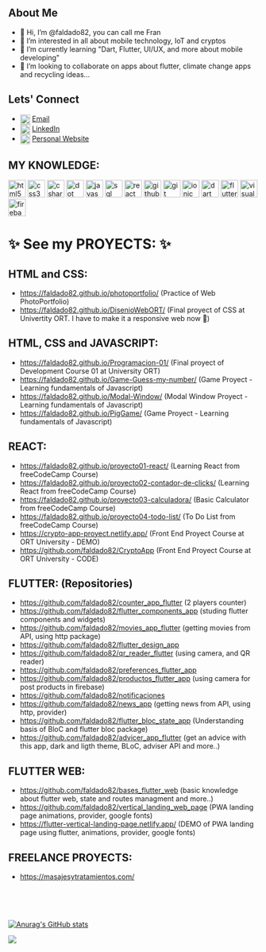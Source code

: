 ## About Me
- 👋 Hi, I’m @faldado82, you can call me Fran
- 👀 I’m interested in all about mobile technology, IoT and cryptos
- 🌱 I’m currently learning "Dart, Flutter, UI/UX, and more about mobile developing"
- 💞️ I’m looking to collaborate on apps about flutter, climate change apps and recycling ideas...

## Lets' Connect
- <img align="center" src="https://upload.wikimedia.org/wikipedia/commons/7/7e/Gmail_icon_%282020%29.svg" alt="email" height="20" width="20" /> [Email](faldado82@gmail.com) 
- <img align="center" src="https://cdn.jsdelivr.net/gh/devicons/devicon/icons/linkedin/linkedin-original.svg" alt="me in linkedin" height="20" width="20" /> [LinkedIn](https://bit.ly/3nMzo75)  
- <img align="center" src="https://www.citypng.com/public/uploads/preview/web-page-internet-network-white-icon-transparent-background-11640343808lclci4cgx8.png" height="20" width="20"/> [Personal Website](https://faldado82.github.io/react-portfolio/)

## MY KNOWLEDGE:
 <p>
 <img src="https://cdn.jsdelivr.net/gh/devicons/devicon/icons/html5/html5-original.svg" alt="html5" height="35" width="35" /> 
 <img src="https://cdn.jsdelivr.net/gh/devicons/devicon/icons/css3/css3-original.svg" alt="css3" height="35" width="35"/>
 <img src="https://cdn.jsdelivr.net/gh/devicons/devicon/icons/csharp/csharp-original.svg" alt="csharp" height="35" width="35"/>         
 <img src="https://cdn.jsdelivr.net/gh/devicons/devicon/icons/dotnetcore/dotnetcore-original.svg" alt="dot net core" height="35" width="35"/>
 <img src="https://cdn.jsdelivr.net/gh/devicons/devicon/icons/javascript/javascript-original.svg" alt="javascript" height="35" width="35"/>
 <img src="https://cdn.jsdelivr.net/gh/devicons/devicon/icons/microsoftsqlserver/microsoftsqlserver-plain-wordmark.svg" alt="sql server" height="35" width="35"/>
 <img src="https://cdn.jsdelivr.net/gh/devicons/devicon/icons/react/react-original-wordmark.svg" alt="react" height="35" width="35"/>
 <img src="https://cdn.jsdelivr.net/gh/devicons/devicon/icons/github/github-original-wordmark.svg" alt="github" height="35" width="35"/>
 <img src="https://cdn.jsdelivr.net/gh/devicons/devicon/icons/git/git-plain-wordmark.svg" alt="git" height="35" width="35"/>
 <img src="https://cdn.jsdelivr.net/gh/devicons/devicon/icons/ionic/ionic-original-wordmark.svg" alt="ionic" height="35" width="35" />
 <img src="https://cdn.jsdelivr.net/gh/devicons/devicon/icons/dart/dart-original.svg" alt="dart" height="35" width="35" />
 <img src="https://cdn.jsdelivr.net/gh/devicons/devicon/icons/flutter/flutter-original.svg" alt="flutter" height="35" width="35" />
 <img src="https://cdn.jsdelivr.net/gh/devicons/devicon/icons/vscode/vscode-original-wordmark.svg" alt="visual studio code" height="35" width="35"  />
 <img src="https://cdn.jsdelivr.net/gh/devicons/devicon/icons/firebase/firebase-plain-wordmark.svg" alt="firebase" height="35" width="35"  />
          
          
          
          
          
                          
          
          
          
          
          
 </p>

# ✨ See my PROYECTS: ✨

## HTML and CSS:
- https://faldado82.github.io/photoportfolio/ (Practice of Web PhotoPortfolio)
- https://faldado82.github.io/DisenioWebORT/ (Final proyect of CSS at Univertity ORT. I have to make it a responsive web now 👀)

## HTML, CSS and JAVASCRIPT:

- https://faldado82.github.io/Programacion-01/ (Final proyect of Development Course 01 at University ORT)
- https://faldado82.github.io/Game-Guess-my-number/ (Game Proyect - Learning fundamentals of Javascript) 
- https://faldado82.github.io/Modal-Window/ (Modal Window Proyect - Learning fundamentals of Javascript)
- https://faldado82.github.io/PigGame/ (Game Proyect - Learning fundamentals of Javascript)

## REACT:
- https://faldado82.github.io/proyecto01-react/  (Learning React from freeCodeCamp Course)
- https://faldado82.github.io/proyecto02-contador-de-clicks/ (Learning React from freeCodeCamp Course)
- https://faldado82.github.io/proyecto03-calculadora/ (Basic Calculator from freeCodeCamp Course)
- https://faldado82.github.io/proyecto04-todo-list/ (To Do List from freeCodeCamp Course)
- https://crypto-app-proyect.netlify.app/ (Front End Proyect Course at ORT University - DEMO)
- https://github.com/faldado82/CryptoApp (Front End Proyect Course at ORT University - CODE)

## FLUTTER: (Repositories)
- https://github.com/faldado82/counter_app_flutter (2 players counter)
- https://github.com/faldado82/flutter_components_app (studing flutter components and widgets)
- https://github.com/faldado82/movies_app_flutter (getting movies from API, using http package)
- https://github.com/faldado82/flutter_design_app
- https://github.com/faldado82/qr_reader_flutter (using camera, and QR reader)
- https://github.com/faldado82/preferences_flutter_app
- https://github.com/faldado82/productos_flutter_app (using camera for post products in firebase)
- https://github.com/faldado82/notificaciones
- https://github.com/faldado82/news_app (getting news from API, using http, provider)
- https://github.com/faldado82/flutter_bloc_state_app (Understanding basis of BloC and flutter bloc package)
- https://github.com/faldado82/advicer_app_flutter (get an advice with this app, dark and ligth theme, BLoC, adviser API and more..)

## FLUTTER WEB:
- https://github.com/faldado82/bases_flutter_web (basic knowledge about flutter web, state and routes managment and more..)
- https://github.com/faldado82/vertical_landing_web_page (PWA landing page animations, provider, google fonts)
- https://flutter-vertical-landing-page.netlify.app/ (DEMO of PWA landing page using flutter, animations, provider, google fonts)

## FREELANCE PROYECTS:
- https://masajesytratamientos.com/

<br>
<br>
<br>

[![Anurag's GitHub stats](https://github-readme-stats.vercel.app/api?username=faldado82&show_icons=true&theme=tokyonight)](https://github.com/anuraghazra/github-readme-stats)

![](https://komarev.com/ghpvc/?username=your-github-faldado82)

<!---
faldado82/faldado82 is a ✨ special ✨ repository because its `README.md` (this file) appears on your GitHub profile.
You can click the Preview link to take a look at your changes.
--->
